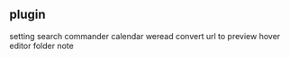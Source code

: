 ## plugin
setting search
commander
calendar
weread
convert url to preview
hover editor
folder note


